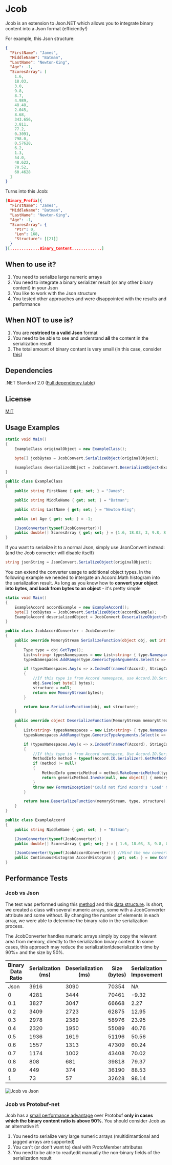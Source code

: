 # Jcob
Jcob is an extension to Json.NET which allows you to integrate binary content into a Json format (efficiently!)

For example, this Json structure:
```json
{
  "FirstName": "James",
  "MiddleName": "Batman",
  "LastName": "Newton-King",
  "Age": -1,
  "ScoresArray": [
    1.6,
    18.03,
    3.0,
    9.8,
    8.7,
    4.989,
    48.48,
    2.045,
    8.68,
    343.656,
    3.811,
    77.2,
    0.3091,
    798.0,
    0.57628,
    6.2,
    1.3,
    54.0,
    48.622,
    70.52,
    60.4628
  ]
}
```

Turns into this Jcob:
```json
[Binary_Prefix]{
  "FirstName": "James",
  "MiddleName": "Batman",
  "LastName": "Newton-King",
  "Age": -1,
  "ScoresArray": {
    "Ptr": 0,
    "Len": 168,
    "Structure": [[21]]
  }
}[.............Binary_Content.............]
```

## When to use it?
1. You need to serialize large numeric arrays 
2. You need to integrate a binary serializer result (or any other binary content) in your Json 
3. You like to work with the Json structure
4. You tested other approaches and were disappointed with the results and performance

## When **NOT** to use is?
1. You are **restriced to a valid Json** format 
2. You need to be able to see and understand **all** the content in the serialization result
3. The total amount of binary contant is very small (in this case, consider [this](https://stackoverflow.com/questions/1443158/binary-data-in-json-string-something-better-than-base64))

## Dependencies
.NET Standard 2.0 ([Full dependency table](https://docs.microsoft.com/en-us/dotnet/standard/net-standard#net-implementation-support))

## License
[MIT](../master/LICENSE)

## Usage Examples
```csharp
static void Main()
{
    ExampleClass originalObject = new ExampleClass();

    byte[] jcobBytes = JcobConvert.SerializeObject(originalObject);

    ExampleClass deserializedObject = JcobConvert.DeserializeObject<ExampleClass>(jcobBytes);
}

public class ExampleClass
{
    public string FirstName { get; set; } = "James";

    public string MiddleName { get; set; } = "Batman";

    public string LastName { get; set; } = "Newton-King";

    public int Age { get; set; } = -1;

    [JsonConverter(typeof(JcobConverter))]
    public double[] ScoresArray { get; set; } = {1.6, 18.03, 3, 9.8, 8.7, 4.989, 48.48, 2.045, 8.68, 343.656, 3.811, 77.2, 0.3091, 798, 0.57628, 6.2, 1.3, 54, 48.622, 70.52, 60.4628};
}
```

If you want to serialize it to a normal Json, simply use JsonConvert instead: (and the Jcob converter will disable itself)
```csharp
string jsonString = JsonConvert.SerializeObject(originalObject);
```

You can extend the converter usage to additional object types. In the following example we needed to intergate an Accord.Math histogram into the serialization result. 
As long as you know how to **convert your object into bytes, and back from bytes to an object** - it's pretty simple
```csharp
static void Main()
{
    ExampleAccord accordExample = new ExampleAccord();
    byte[] jcobBytes = JcobConvert.SerializeObject(accordExample);
    ExampleAccord deserializedObject = JcobConvert.DeserializeObject<ExampleAccord>(jcobBytes);
}

public class JcobAccordConverter : JcobConverter
{
    public override MemoryStream SerializeFunction(object obj, out int[][] structure)
    {
        Type type = obj.GetType();
        List<string> typesNamespaces = new List<string> { type.Namespace };
        typesNamespaces.AddRange(type.GenericTypeArguments.Select(x => x.Namespace));

        if (typesNamespaces.Any(x => x.IndexOf(nameof(Accord), StringComparison.CurrentCultureIgnoreCase) >= 0))
        {
            //If this type is from Accord namespace, use Accord.IO.Serializer.Save()
            obj.Save(out byte[] bytes);
            structure = null;
            return new MemoryStream(bytes);
        }

        return base.SerializeFunction(obj, out structure);
    }

    public override object DeserializeFunction(MemoryStream memoryStream, Type type, int[][] structure)
    {
        List<string> typesNamespaces = new List<string> { type.Namespace };
        typesNamespaces.AddRange(type.GenericTypeArguments.Select(x => x.Namespace));

        if (typesNamespaces.Any(x => x.IndexOf(nameof(Accord), StringComparison.CurrentCultureIgnoreCase) >= 0))
        {
            //If this type is from Accord namespace, Use Accord.IO.Serializer.Load()
            MethodInfo method = typeof(Accord.IO.Serializer).GetMethod("Load", new Type[] { typeof(byte[]), typeof(SerializerCompression) });
            if (method != null)
            {
                MethodInfo genericMethod = method.MakeGenericMethod(type);
                return genericMethod.Invoke(null, new object[] { memoryStream.ToArray(), SerializerCompression.None });
            }
            throw new FormatException("Could not find Accord's 'Load' method");
        }

        return base.DeserializeFunction(memoryStream, type, structure);
    }
}

public class ExampleAccord
{
    public string NiddleName { get; set; } = "Batman";

    [JsonConverter(typeof(JcobConverter))]
    public double[] ScoresArray { get; set; } = { 1.6, 18.03, 3, 9.8, 8.7 };

    [JsonConverter(typeof(JcobAccordConverter))] //Mind the new converter type
    public ContinuousHistogram AccordHistogram { get; set; } = new ContinuousHistogram(new []{1,2,3}, new Range(0,10));
}
```

## Performance Tests
### Jcob vs Json
The test was performed using this [method](../master/OrYacobi.Jcob.Play/Business/PerformanceTests.cs) and this [data structure](../master/OrYacobi.Jcob.Play/Models/TestClass.cs). Is short, we created a class with several numeric arrays, some with a JcobConverter attribute and some without. By changing the number of elements in each array, we were able to determine the binary ratio in the serialization process. 

The JcobConverter handles numaric arrays simply by copy the relevant area from memory, directly to the serialization binary content. In some cases, this approach may reduce the serialization\deserialization time by 90%+ and the size by 50%.

Binary Data Ratio|Serialization (ms)|Deserialization (ms)|Size (bytes)|Serialization Impovement|Deserialization Improvement|Size Improvement
------------------|------------------|------------------|------------------|------------------|------------------|------------------|
Json|3916|3090|70354|NA|NA|NA
0|4281|3444|70461|-9.32|-11.46|-0.15
0.1|3827|3047|66668|2.27|1.39|5.24
0.2|3409|2723|62875|12.95|11.88|10.63
0.3|2978|2389|58976|23.95|22.69|16.17
0.4|2320|1950|55089|40.76|36.89|21.70
0.5|1936|1619|51196|50.56|47.61|27.23
0.6|1557|1313|47309|60.24|57.51|32.76
0.7|1174|1002|43408|70.02|67.57|38.30
0.8|808|681|39818|79.37|77.96|43.40
0.9|449|374|36190|88.53|87.90|48.56
1|73|57|32628|98.14|98.16|53.62

![Jcob vs Json](../master/Resources/20191109%20Jcob%20vs%20Json%20graph.png)
### Jcob vs Protobuf-net
Jcob has a [small performance advantage](../master/Resources/20191109%20Jcob%20Perfotmance%20Tests%20vs%20Json%20and%20Protobuf.xlsx) over Protobuf **only in cases which the binary content ratio is above 90%.** 
You should consider Jcob as an alternative if:
1. You need to serialize very large numeric arrays (multidimantional and jagged arrays are supported)
2. You can't (or don't want to) deal with ProtoMember attributes
3. You need to be able to read\edit manually the non-binary fields of the serialization result


